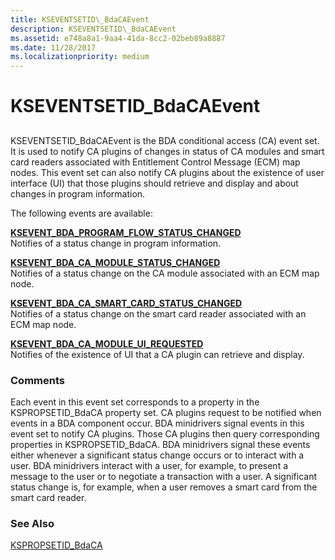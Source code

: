 ```yaml
---
title: KSEVENTSETID\_BdaCAEvent
description: KSEVENTSETID\_BdaCAEvent
ms.assetid: e748a8a1-9aa4-41da-8cc2-02beb89a8887
ms.date: 11/28/2017
ms.localizationpriority: medium
---
```


# KSEVENTSETID\_BdaCAEvent


## <span id="ddk_kseventsetid_bdacaevent_ks"></span><span id="DDK_KSEVENTSETID_BDACAEVENT_KS"></span>


KSEVENTSETID\_BdaCAEvent is the BDA conditional access (CA) event set. It is used to notify CA plugins of changes in status of CA modules and smart card readers associated with Entitlement Control Message (ECM) map nodes. This event set can also notify CA plugins about the existence of user interface (UI) that those plugins should retrieve and display and about changes in program information.

The following events are available:

<span id="KSEVENT_BDA_PROGRAM_FLOW_STATUS_CHANGED"></span><span id="ksevent_bda_program_flow_status_changed"></span>[**KSEVENT\_BDA\_PROGRAM\_FLOW\_STATUS\_CHANGED**](ksevent-bda-program-flow-status-changed.md)  
Notifies of a status change in program information.

<span id="KSEVENT_BDA_CA_MODULE_STATUS_CHANGED"></span><span id="ksevent_bda_ca_module_status_changed"></span>[**KSEVENT\_BDA\_CA\_MODULE\_STATUS\_CHANGED**](ksevent-bda-ca-module-status-changed.md)  
Notifies of a status change on the CA module associated with an ECM map node.

<span id="KSEVENT_BDA_CA_SMART_CARD_STATUS_CHANGED"></span><span id="ksevent_bda_ca_smart_card_status_changed"></span>[**KSEVENT\_BDA\_CA\_SMART\_CARD\_STATUS\_CHANGED**](ksevent-bda-ca-smart-card-status-changed.md)  
Notifies of a status change on the smart card reader associated with an ECM map node.

<span id="KSEVENT_BDA_CA_MODULE_UI_REQUESTED"></span><span id="ksevent_bda_ca_module_ui_requested"></span>[**KSEVENT\_BDA\_CA\_MODULE\_UI\_REQUESTED**](ksevent-bda-ca-module-ui-requested.md)  
Notifies of the existence of UI that a CA plugin can retrieve and display.

### Comments

Each event in this event set corresponds to a property in the KSPROPSETID\_BdaCA property set. CA plugins request to be notified when events in a BDA component occur. BDA minidrivers signal events in this event set to notify CA plugins. Those CA plugins then query corresponding properties in KSPROPSETID\_BdaCA. BDA minidrivers signal these events either whenever a significant status change occurs or to interact with a user. BDA minidrivers interact with a user, for example, to present a message to the user or to negotiate a transaction with a user. A significant status change is, for example, when a user removes a smart card from the smart card reader.

### See Also

[KSPROPSETID\_BdaCA](kspropsetid-bdaca.md)

 

 





